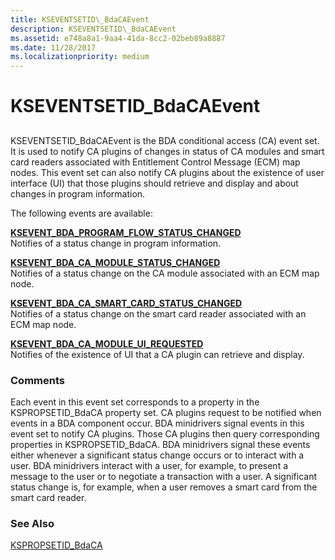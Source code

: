 ```yaml
---
title: KSEVENTSETID\_BdaCAEvent
description: KSEVENTSETID\_BdaCAEvent
ms.assetid: e748a8a1-9aa4-41da-8cc2-02beb89a8887
ms.date: 11/28/2017
ms.localizationpriority: medium
---
```


# KSEVENTSETID\_BdaCAEvent


## <span id="ddk_kseventsetid_bdacaevent_ks"></span><span id="DDK_KSEVENTSETID_BDACAEVENT_KS"></span>


KSEVENTSETID\_BdaCAEvent is the BDA conditional access (CA) event set. It is used to notify CA plugins of changes in status of CA modules and smart card readers associated with Entitlement Control Message (ECM) map nodes. This event set can also notify CA plugins about the existence of user interface (UI) that those plugins should retrieve and display and about changes in program information.

The following events are available:

<span id="KSEVENT_BDA_PROGRAM_FLOW_STATUS_CHANGED"></span><span id="ksevent_bda_program_flow_status_changed"></span>[**KSEVENT\_BDA\_PROGRAM\_FLOW\_STATUS\_CHANGED**](ksevent-bda-program-flow-status-changed.md)  
Notifies of a status change in program information.

<span id="KSEVENT_BDA_CA_MODULE_STATUS_CHANGED"></span><span id="ksevent_bda_ca_module_status_changed"></span>[**KSEVENT\_BDA\_CA\_MODULE\_STATUS\_CHANGED**](ksevent-bda-ca-module-status-changed.md)  
Notifies of a status change on the CA module associated with an ECM map node.

<span id="KSEVENT_BDA_CA_SMART_CARD_STATUS_CHANGED"></span><span id="ksevent_bda_ca_smart_card_status_changed"></span>[**KSEVENT\_BDA\_CA\_SMART\_CARD\_STATUS\_CHANGED**](ksevent-bda-ca-smart-card-status-changed.md)  
Notifies of a status change on the smart card reader associated with an ECM map node.

<span id="KSEVENT_BDA_CA_MODULE_UI_REQUESTED"></span><span id="ksevent_bda_ca_module_ui_requested"></span>[**KSEVENT\_BDA\_CA\_MODULE\_UI\_REQUESTED**](ksevent-bda-ca-module-ui-requested.md)  
Notifies of the existence of UI that a CA plugin can retrieve and display.

### Comments

Each event in this event set corresponds to a property in the KSPROPSETID\_BdaCA property set. CA plugins request to be notified when events in a BDA component occur. BDA minidrivers signal events in this event set to notify CA plugins. Those CA plugins then query corresponding properties in KSPROPSETID\_BdaCA. BDA minidrivers signal these events either whenever a significant status change occurs or to interact with a user. BDA minidrivers interact with a user, for example, to present a message to the user or to negotiate a transaction with a user. A significant status change is, for example, when a user removes a smart card from the smart card reader.

### See Also

[KSPROPSETID\_BdaCA](kspropsetid-bdaca.md)

 

 





